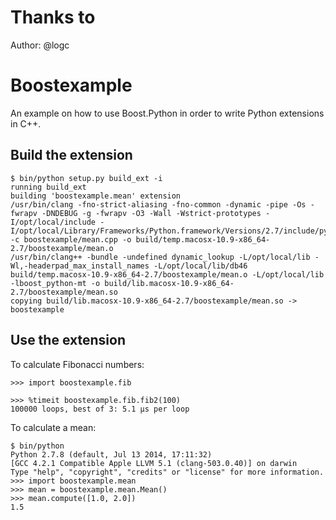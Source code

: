 # Thanks to
Author: @logc

# Boostexample

An example on how to use Boost.Python in order to write Python extensions in
C++.

## Build the extension

```
$ bin/python setup.py build_ext -i
running build_ext
building 'boostexample.mean' extension
/usr/bin/clang -fno-strict-aliasing -fno-common -dynamic -pipe -Os -fwrapv -DNDEBUG -g -fwrapv -O3 -Wall -Wstrict-prototypes -I/opt/local/include -I/opt/local/Library/Frameworks/Python.framework/Versions/2.7/include/python2.7 -c boostexample/mean.cpp -o build/temp.macosx-10.9-x86_64-2.7/boostexample/mean.o
/usr/bin/clang++ -bundle -undefined dynamic_lookup -L/opt/local/lib -Wl,-headerpad_max_install_names -L/opt/local/lib/db46 build/temp.macosx-10.9-x86_64-2.7/boostexample/mean.o -L/opt/local/lib -lboost_python-mt -o build/lib.macosx-10.9-x86_64-2.7/boostexample/mean.so
copying build/lib.macosx-10.9-x86_64-2.7/boostexample/mean.so -> boostexample
```

## Use the extension

To calculate Fibonacci numbers:

```
>>> import boostexample.fib

>>> %timeit boostexample.fib.fib2(100)
100000 loops, best of 3: 5.1 µs per loop

```

To calculate a mean:

```
$ bin/python
Python 2.7.8 (default, Jul 13 2014, 17:11:32)
[GCC 4.2.1 Compatible Apple LLVM 5.1 (clang-503.0.40)] on darwin
Type "help", "copyright", "credits" or "license" for more information.
>>> import boostexample.mean
>>> mean = boostexample.mean.Mean()
>>> mean.compute([1.0, 2.0])
1.5
```
